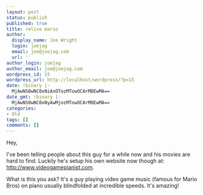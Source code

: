 ```yaml
---
layout: post
status: publish
published: true
title: relive mario
author:
  display_name: Joe Wright
  login: joejag
  email: joe@joejag.com
  url: ''
author_login: joejag
author_email: joe@joejag.com
wordpress_id: 15
wordpress_url: http://localhost/wordpress/?p=15
date: !binary |-
  MjAwNS0wNC0xNiAxOTozMTowOCArMDEwMA==
date_gmt: !binary |-
  MjAwNS0wNC0xNyAwMjozMTowOCArMDEwMA==
categories:
- Old
tags: []
comments: []
---
```

<p>Hey,</p>
<p>I've been telling people about this guy for a while now and his movies are hard to find.  Luckily he's setup his own website now though at: <a href="http://www.videogamepianist.com/index_files/video.htm">http://www.videogamepianist.com</a>.</p>
<p>What is this you ask?  It's a guy playing video game music (famous for Mario Bros) on piano usually blindfolded at incredible speeds.  It's amazing!</p>
